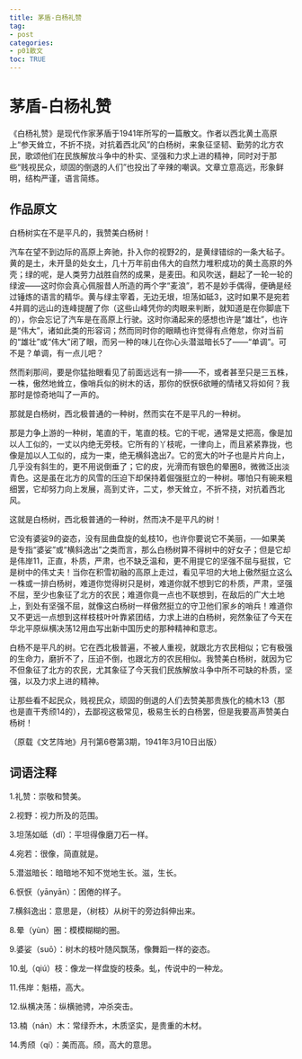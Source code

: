 ```yaml
---
title: 茅盾-白杨礼赞
tag: 
- post
categories:
- p01散文
toc: TRUE
---
```

<h1 id="茅盾-白杨礼赞">茅盾-白杨礼赞</h1>
<p>《白杨礼赞》是现代作家茅盾于1941年所写的一篇散文。作者以西北黄土高原上“参天耸立，不折不挠，对抗着西北风”的白杨树，来象征坚韧、勤劳的北方农民，歌颂他们在民族解放斗争中的朴实、坚强和力求上进的精神，同时对于那些“贱视民众，顽固的倒退的人们”也投出了辛辣的嘲讽。文章立意高远，形象鲜明，结构严谨，语言简练。</p>
<h2 id="作品原文">作品原文</h2>
<p>白杨树实在不是平凡的，我赞美白杨树！</p>
<p>汽车在望不到边际的高原上奔驰，扑入你的视野2的，是黄绿错综的一条大毡子。黄的是土，未开垦的处女土，几十万年前由伟大的自然力堆积成功的黄土高原的外壳；绿的呢，是人类劳力战胜自然的成果，是麦田。和风吹送，翻起了一轮一轮的绿波——这时你会真心佩服昔人所造的两个字“麦浪”，若不是妙手偶得，便确是经过锤炼的语言的精华。黄与绿主宰着，无边无垠，坦荡如砥3，这时如果不是宛若4并肩的远山的连峰提醒了你（这些山峰凭你的肉眼来判断，就知道是在你脚底下的），你会忘记了汽车是在高原上行驶。这时你涌起来的感想也许是“雄壮”，也许是“伟大”，诸如此类的形容词；然而同时你的眼睛也许觉得有点倦怠，你对当前的“雄壮”或“伟大”闭了眼，而另一种的味儿在你心头潜滋暗长5了——“单调”。可不是？单调，有一点儿吧？</p>
<p>然而刹那间，要是你猛抬眼看见了前面远远有一排——不，或者甚至只是三五株，一株，傲然地耸立，像哨兵似的树木的话，那你的恹恹6欲睡的情绪又将如何？我那时是惊奇地叫了一声的。</p>
<p>那就是白杨树，西北极普通的一种树，然而实在不是平凡的一种树。</p>
<p>那是力争上游的一种树，笔直的干，笔直的枝。它的干呢，通常是丈把高，像是加以人工似的，一丈以内绝无旁枝。它所有的丫枝呢，一律向上，而且紧紧靠拢，也像是加以人工似的，成为一束，绝无横斜逸出7。它的宽大的叶子也是片片向上，几乎没有斜生的，更不用说倒垂了；它的皮，光滑而有银色的晕圈8，微微泛出淡青色。这是虽在北方的风雪的压迫下却保持着倔强挺立的一种树。哪怕只有碗来粗细罢，它却努力向上发展，高到丈许，二丈，参天耸立，不折不挠，对抗着西北风。</p>
<p>这就是白杨树，西北极普通的一种树，然而决不是平凡的树！</p>
<p>它没有婆娑9的姿态，没有屈曲盘旋的虬枝10，也许你要说它不美丽，──如果美是专指“婆娑”或“横斜逸出”之类而言，那么白杨树算不得树中的好女子；但是它却是伟岸11，正直，朴质，严肃，也不缺乏温和，更不用提它的坚强不屈与挺拔，它是树中的伟丈夫！当你在积雪初融的高原上走过，看见平坦的大地上傲然挺立这么一株或一排白杨树，难道你觉得树只是树，难道你就不想到它的朴质，严肃，坚强不屈，至少也象征了北方的农民；难道你竟一点也不联想到，在敌后的广大土地上，到处有坚强不屈，就像这白杨树一样傲然挺立的守卫他们家乡的哨兵！难道你又不更远一点想到这样枝枝叶叶靠紧团结，力求上进的白杨树，宛然象征了今天在华北平原纵横决荡12用血写出新中国历史的那种精神和意志。</p>
<p>白杨不是平凡的树。它在西北极普遍，不被人重视，就跟北方农民相似；它有极强的生命力，磨折不了，压迫不倒，也跟北方的农民相似。我赞美白杨树，就因为它不但象征了北方的农民，尤其象征了今天我们民族解放斗争中所不可缺的朴质，坚强，以及力求上进的精神。</p>
<p>让那些看不起民众，贱视民众，顽固的倒退的人们去赞美那贵族化的楠木13（那也是直干秀颀14的），去鄙视这极常见，极易生长的白杨罢，但是我要高声赞美白杨树！</p>
<p>（原载《文艺阵地》月刊第6卷第3期，1941年3月10日出版）</p>
<h2 id="词语注释">词语注释</h2>
<p>1.礼赞：崇敬和赞美。</p>
<p>2.视野：视力所及的范围。</p>
<p>3.坦荡如砥（dǐ）：平坦得像磨刀石一样。</p>
<p>4.宛若：很像，简直就是。</p>
<p>5.潜滋暗长：暗暗地不知不觉地生长。滋，生长。</p>
<p>6.恹恹（yānyān）：困倦的样子。</p>
<p>7.横斜逸出：意思是，（树枝）从树干的旁边斜伸出来。</p>
<p>8.晕（yùn）圈：模模糊糊的圈。</p>
<p>9.婆娑（suō）：树木的枝叶随风飘荡，像舞蹈一样的姿态。</p>
<p>10.虬（qiú）枝：像龙一样盘旋的枝条。虬，传说中的一种龙。</p>
<p>11.伟岸：魁梧，高大。</p>
<p>12.纵横决荡：纵横驰骋，冲杀突击。</p>
<p>13.楠（nán）木：常绿乔木，木质坚实，是贵重的木材。</p>
<p>14.秀颀（qí）：美而高。颀，高大的意思。</p>
